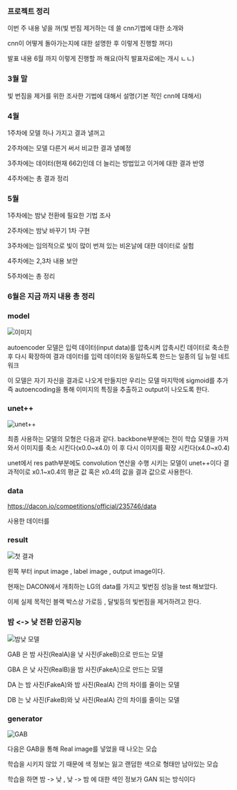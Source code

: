 ### 프로젝트 정리


이번 주 내용 넣을 꺼(빛 번짐 제거하는 데 쓸 cnn기법에 대한 소개와 

cnn이 어떻게 돌아가는지에 대한 설명한 후 이렇게 진행할 꺼다)


발표 내용 6월 까지 이렇게 진행할 까 해요(아직 발표자료에는 개시 ㄴㄴ)

### 3월 말

빛 번짐을 제거를 위한 조사한 기법에 대해서 설명(기본 적인 cnn에 대해서)

### 4월

1주차에 모델 하나 가지고 결과 낼꺼고

2주차에는 모델 다른거 써서 비교한 결과 낼예정

3주차에는 데이터(현재 662)인데 더 늘리는 방법있고 이거에 대한 결과 반영

4주차에는 총 결과 정리

### 5월

1주차에는 밤낮 전환에 필요한 기법 조사

2주차에는 밤낮 바꾸기 1차 구현

3주차에는 임의적으로 빛이 많이 번져 있는 비온날에 대한 데이터로 실험

4주차에는 2,3차 내용 보안

5주차에는 총 정리

### 6월은 지금 까지 내용 총 정리





### model
![이미지](https://user-images.githubusercontent.com/94822037/159855713-7a366f31-bd8e-481b-bc76-d5196295a788.png)

autoencoder 모델은 입력 데이터(input data)를 압축시켜 압축시킨 데이터로 축소한 후 다시 확장하여 결과 데이터를 입력 데이터와 동일하도록 한드는 일종의 딥 뉴럴 네트워크

이 모델은 자기 자신을 결과로 나오게 만들지만 우리는 모델 마지막에 sigmoid를 추가 즉 autoencoding을 통해 이미지의 특징을 추출하고 output이 나오도록 한다.

###   unet++

![unet++](https://user-images.githubusercontent.com/94822037/159856694-1c1e489c-9841-4ca3-abd0-4687f8dca587.PNG)


최종 사용하는 모델의 모형은 다음과 같다.
backbone부분에는 전이 학습 모델을 가져와서 이미지를 축소 시킨다(x0.0~x4.0) 이 후 다시 이미지를 확장 시킨다(x4.0~x0.4)

unet에서 res path부분에도 convolution 연산을 수행 시키는 모델이 unet++이다 결과적이로 x0.1~x0.4의 평균 값 혹은 x0.4의 값을 결과 값으로 사용한다.

### data

https://dacon.io/competitions/official/235746/data

사용한 데이터를 

### result

![첫 결과](https://user-images.githubusercontent.com/94822037/159857508-95429dee-2ff8-441a-aa96-f5a8ee1f802a.PNG)

왼쪽 부터 input image , label image , output image이다.

현재는 DACON에서 개최하는 LG의 data를 가지고 빛번짐 성능을 test 해보았다.

이제 실제 목적인 블랙 박스상 가로등 , 달빛등의 빛번짐을 제거하려고 한다.

### 밤 <-> 낮 전환 인공지능

![밤낮 모델](https://user-images.githubusercontent.com/94822037/160829261-90f2f89f-985e-4ea6-b9cd-4421d19d456d.jpg)

GAB 은 밤 사진(RealA)을 낮 사진(FakeB)으로 만드는 모델

GBA 은 낮 사진(RealB)을 밤 사진(FakeA)으로 만드는 모델

DA 는 밤 사진(FakeA)와 밤 사진(RealA) 간의 차이를 줄이는 모델

DB 는 낮 사진(FakeB)와 낮 사진(RealA) 간의 차이를 줄이는 모델

### generator


![GAB](https://user-images.githubusercontent.com/94822037/160830344-3658d378-2664-4d47-b68c-2f5d9ab28e59.jpg)

다음은 GAB을 통해 Real image를 넣었을 때 나오는 모습 

학습을 시키지 않았 기 때문에 색 정보는 잃고 랜덤한 색으로 형태만 남아있는 모습

학습을 하면 밤 -> 낮 , 낮 -> 밤 에 대한 색인 정보가 GAN 되는 방식이다








